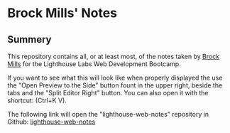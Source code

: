 # Brock Mills' Notes
## Summery
This repository contains all, or at least most, of the notes taken by [Brock Mills](https://github.com/Zanedor) for the Lighthouse Labs Web Development Bootcamp.

If you want to see what this will look like when properly displayed the use the "Open Preview to the Side" button fount in the upper right, beside the tabs and the "Split Editor Right" button. You can also open it with the shortcut: (Ctrl+K V).

The following link will open the "lighthouse-web-notes" repository in Github: [lighthouse-web-notes](https://github.com/Zanedor/lighthouse-web-notes)


